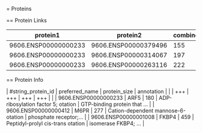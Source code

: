 = Proteins

== Protein Links

| protein1             | protein2             | combined_score |
|----------------------|----------------------|----------------|
| 9606.ENSP00000000233 | 9606.ENSP00000379496 | 155            |
| 9606.ENSP00000000233 | 9606.ENSP00000314067 | 197            |
| 9606.ENSP00000000233 | 9606.ENSP00000263116 | 222            |

== Protein Info

| #string_protein_id   | preferred_name | protein_size | annotation                         |                              |
| +++                  | +++            | +++          | +++                                |                              |
| 9606.ENSP00000000233 | ARF5           | 180          | ADP-ribosylation factor 5; otation | GTP-binding protein that ... |
| 9606.ENSP00000000412 | M6PR           | 277          | Cation-dependent mannose-6-otation | phosphate receptor;...       |
| 9606.ENSP00000001008 | FKBP4          | 459          | Peptidyl-prolyl cis-trans otation  | isomerase FKBP4; ...         |
